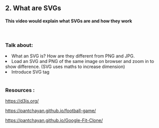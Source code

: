 ## 2. What are SVGs

#### This video would explain what SVGs are and how they work

<br>

### Talk about:

<li>
What an SVG is? How are they different from PNG and JPG.
</li>

<li>
Load an SVG and PNG of the same image on browser and zoom in to show difference. (SVG uses maths to increase dimension)
</li>

<li>
Introduce SVG tag
</li>


<br>

### Resources : 

https://d3js.org/

https://pantchayan.github.io/football-game/

https://pantchayan.github.io/Google-Fit-Clone/
